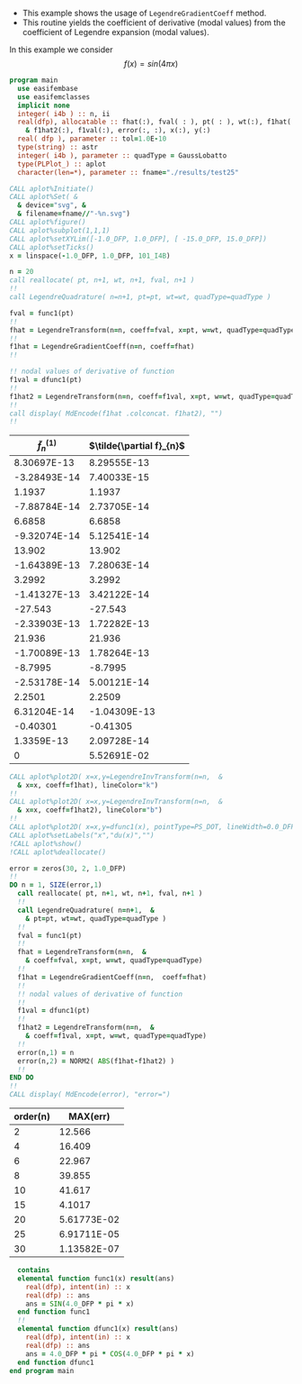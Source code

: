 - This example shows the usage of `LegendreGradientCoeff` method.
- This routine yields the coefficient of derivative (modal values) from the coefficient of Legendre expansion (modal values).

In this example we consider
$$
f(x) = sin(4\pi x)
$$

```fortran
program main
  use easifembase
  use easifemclasses
  implicit none
  integer( i4b ) :: n, ii
  real(dfp), allocatable :: fhat(:), fval( : ), pt( : ), wt(:), f1hat(:), &
    & f1hat2(:), f1val(:), error(:, :), x(:), y(:)
  real( dfp ), parameter :: tol=1.0E-10
  type(string) :: astr
  integer( i4b ), parameter :: quadType = GaussLobatto
  type(PLPlot_) :: aplot
  character(len=*), parameter :: fname="./results/test25"
```

```fortran title "Plot settings"
CALL aplot%Initiate()
CALL aplot%Set( &
  & device="svg", &
  & filename=fname//"-%n.svg")
CALL aplot%figure()
CALL aplot%subplot(1,1,1)
CALL aplot%setXYLim([-1.0_DFP, 1.0_DFP], [ -15.0_DFP, 15.0_DFP])
CALL aplot%setTicks()
x = linspace(-1.0_DFP, 1.0_DFP, 101_I4B)
```

```fortran title "Prepare quadratures"
n = 20
call reallocate( pt, n+1, wt, n+1, fval, n+1 )
!!
call LegendreQuadrature( n=n+1, pt=pt, wt=wt, quadType=quadType )
```

```fortran title "LegendreTransformation"
fval = func1(pt)
!!
fhat = LegendreTransform(n=n, coeff=fval, x=pt, w=wt, quadType=quadType)
!!
f1hat = LegendreGradientCoeff(n=n, coeff=fhat)
!!
```

```fortran title "LegendreTransformation"
!! nodal values of derivative of function
f1val = dfunc1(pt)
!!
f1hat2 = LegendreTransform(n=n, coeff=f1val, x=pt, w=wt, quadType=quadType)
!!
call display( MdEncode(f1hat .colconcat. f1hat2), "")
!!
```

| $\tilde{f}^{(1)}_{n}$ | $\tilde{\partial f}_{n}$ |
| --------------------- | ------------------------ |
| 8.30697E-13           | 8.29555E-13              |
| -3.28493E-14          | 7.40033E-15              |
| 1.1937                | 1.1937                   |
| -7.88784E-14          | 2.73705E-14              |
| 6.6858                | 6.6858                   |
| -9.32074E-14          | 5.12541E-14              |
| 13.902                | 13.902                   |
| -1.64389E-13          | 7.28063E-14              |
| 3.2992                | 3.2992                   |
| -1.41327E-13          | 3.42122E-14              |
| -27.543               | -27.543                  |
| -2.33903E-13          | 1.72282E-13              |
| 21.936                | 21.936                   |
| -1.70089E-13          | 1.78264E-13              |
| -8.7995               | -8.7995                  |
| -2.53178E-14          | 5.00121E-14              |
| 2.2501                | 2.2509                   |
| 6.31204E-14           | -1.04309E-13             |
| -0.40301              | -0.41305                 |
| 1.3359E-13            | 2.09728E-14              |
| 0                     | 5.52691E-02              |

```fortran title "Plotting"
CALL aplot%plot2D( x=x,y=LegendreInvTransform(n=n,  &
  & x=x, coeff=f1hat), lineColor="k")
!!
CALL aplot%plot2D( x=x,y=LegendreInvTransform(n=n,  &
  & x=x, coeff=f1hat2), lineColor="b")
!!
CALL aplot%plot2D( x=x,y=dfunc1(x), pointType=PS_DOT, lineWidth=0.0_DFP )
CALL aplot%setLabels("x","du(x)","")
!CALL aplot%show()
!CALL aplot%deallocate()
```

```fortran title "Prepare quadratures"
error = zeros(30, 2, 1.0_DFP)
!!
DO n = 1, SIZE(error,1)
  call reallocate( pt, n+1, wt, n+1, fval, n+1 )
  !!
  call LegendreQuadrature( n=n+1,  &
    & pt=pt, wt=wt, quadType=quadType )
  !!
  fval = func1(pt)
  !!
  fhat = LegendreTransform(n=n,  &
    & coeff=fval, x=pt, w=wt, quadType=quadType)
  !!
  f1hat = LegendreGradientCoeff(n=n,  coeff=fhat)
  !!
  !! nodal values of derivative of function
  !!
  f1val = dfunc1(pt)
  !!
  f1hat2 = LegendreTransform(n=n,  &
    & coeff=f1val, x=pt, w=wt, quadType=quadType)
  !!
  error(n,1) = n
  error(n,2) = NORM2( ABS(f1hat-f1hat2) )
  !!
END DO
!!
CALL display( MdEncode(error), "error=")
```

| order(n) | MAX(err)    |
| -------- | ----------- |
| 2        | 12.566      |
| 4        | 16.409      |
| 6        | 22.967      |
| 8        | 39.855      |
| 10       | 41.617      |
| 15       | 4.1017      |
| 20       | 5.61773E-02 |
| 25       | 6.91711E-05 |
| 30       | 1.13582E-07 |

```fortran
  contains
  elemental function func1(x) result(ans)
    real(dfp), intent(in) :: x
    real(dfp) :: ans
    ans = SIN(4.0_DFP * pi * x)
  end function func1
  !!
  elemental function dfunc1(x) result(ans)
    real(dfp), intent(in) :: x
    real(dfp) :: ans
    ans = 4.0_DFP * pi * COS(4.0_DFP * pi * x)
  end function dfunc1
end program main
```
